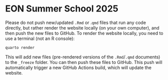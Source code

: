 # EON Summer School 2025

Please do not push new/updated `.Rmd` or .`qmd` files that run any code directly, but rather render the website locally (on your own computer), and then push the new files to GitHub.
To render the website locally, you need to use a terminal (not an R console):

```
quarto render
```

This will add new files (pre-rendered versions of the `.Rmd`/`.qmd` documents) to the `_freeze` folder.
You can then push these files to GitHub.
This push will automatically trigger a new GitHub Actions build, which will update the website.
